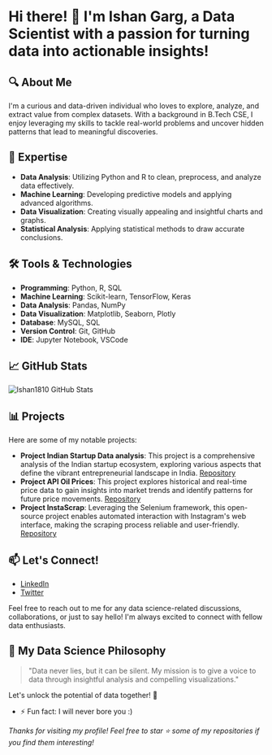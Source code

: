 # Hi there! 👋 I'm Ishan Garg, a Data Scientist with a passion for turning data into actionable insights!

## 🔍 About Me

I'm a curious and data-driven individual who loves to explore, analyze, and extract value from complex datasets. With a background in B.Tech CSE, I enjoy leveraging my skills to tackle real-world problems and uncover hidden patterns that lead to meaningful discoveries.

## 🚀 Expertise

- **Data Analysis**: Utilizing Python and R to clean, preprocess, and analyze data effectively.
- **Machine Learning**: Developing predictive models and applying advanced algorithms.
- **Data Visualization**: Creating visually appealing and insightful charts and graphs.
- **Statistical Analysis**: Applying statistical methods to draw accurate conclusions.

## 🛠️ Tools & Technologies

- **Programming**: Python, R, SQL
- **Machine Learning**: Scikit-learn, TensorFlow, Keras
- **Data Analysis**: Pandas, NumPy
- **Data Visualization**: Matplotlib, Seaborn, Plotly
- **Database**: MySQL, SQL
- **Version Control**: Git, GitHub
- **IDE**: Jupyter Notebook, VSCode

## 📈 GitHub Stats

![Ishan1810 GitHub Stats](https://github-readme-stats.vercel.app/api?username=Ishan1812&show_icons=true&theme=dark)

## 📊 Projects

Here are some of my notable projects:

- **Project Indian Startup Data analysis**: This project is a comprehensive analysis of the Indian startup ecosystem, exploring various aspects that define the vibrant entrepreneurial landscape in India. [Repository](https://github.com/Ishan1812/Project-Indian-Startups-Analysis)
- **Project API Oil Prices**: This project explores historical and real-time price data to gain insights into market trends and identify patterns for future price movements. [Repository](https://github.com/Ishan1812/Project-API-Crude-oil-prices)
- **Project InstaScrap**: Leveraging the Selenium framework, this open-source project enables automated interaction with Instagram's web interface, making the scraping process reliable and user-friendly. [Repository](https://github.com/Ishan1812/Project-InstaScrap)

## 📫 Let's Connect!

- [LinkedIn](https://www.linkedin.com/in/ishangarg1812)
- [Twitter](https://twitter.com/copykreat)

Feel free to reach out to me for any data science-related discussions, collaborations, or just to say hello! I'm always excited to connect with fellow data enthusiasts.

## 🎯 My Data Science Philosophy

> "Data never lies, but it can be silent. My mission is to give a voice to data through insightful analysis and compelling visualizations."

Let's unlock the potential of data together! 🌟

- ⚡ Fun fact: I will never bore you :)

_Thanks for visiting my profile! Feel free to star ⭐️ some of my repositories if you find them interesting!_
